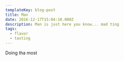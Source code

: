 ```yaml
---
templateKey: blog-post
title: Man
date: 2016-12-17T15:04:10.000Z
description: Man is just here you know... mad ting
tags:
  - flavor
  - tasting
---
```

Doing tha most
